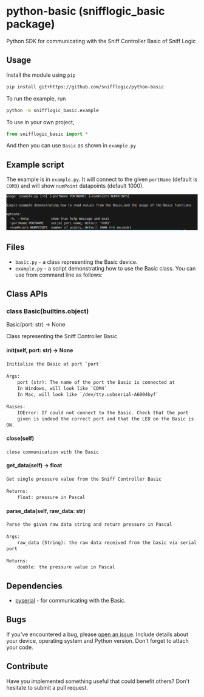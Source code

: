 # python-basic (snifflogic_basic package)

Python SDK for communicating with the Sniff Controller Basic of Sniff Logic

## Usage

Install the module using `pip`

```bash
pip install git+https://github.com/snifflogic/python-basic
```

To run the example, run

```bash
python -m snifflogic_basic.example
```

To use in your own project,

```python
from snifflogic_basic import *
```

And then you can use `Basic` as shown in `example.py`

## Example script

The example is in `example.py`. It will connect to the given `portName` (default is `COM3`) and will show `numPoint` datapoints (default 1000).

![Alt text](image.png)


## Files

- `basic.py` - a class representing the Basic device.
- `example.py` - a script demonstrating how to use the Basic class. You can use from command line as follows:

## Class APIs

### class Basic(builtins.object)

Basic(port: str) -> None

Class representing the Sniff Controller Basic

#### **init**(self, port: str) -> None

    Initialize the Basic at port `port`

    Args:
        port (str): The name of the port the Basic is connected at
        In Windows, will look like `COM4`
        In Mac, will look like `/dev/tty.usbserial-A6004byf`

    Raises:
        IOError: If could not connect to the Basic. Check that the port
        given is indeed the correct port and that the LED on the Basic is ON.

#### close(self)

    close communication with the Basic

#### get_data(self) -> float

    Get single pressure value from the Sniff Controller Basic

    Returns:
        float: pressure in Pascal

#### parse_data(self, raw_data: str)

    Parse the given raw data string and return pressure in Pascal

    Args:
        raw_data (String): the raw data received from the basic via serial port

    Returns:
        double: the pressure value in Pascal

## Dependencies

- [pyserial](https://pyserial.readthedocs.io/en/latest/) - for communicating with the Basic.

## Bugs

If you've encountered a bug, please [open an issue](https://github.com/snifflogic/python-basic/issues). Include details about your device, operating system and Python version. Don't forget to attach your code.

## Contribute

Have you implemented something useful that could benefit others? Don't hesitate to submit a pull request.
